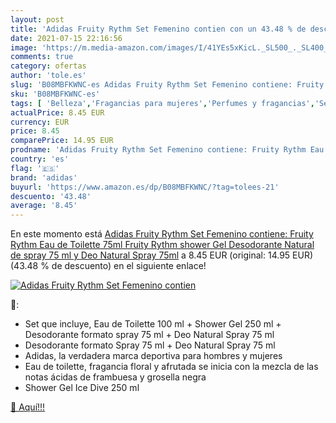 ```yaml
---
layout: post
title: 'Adidas Fruity Rythm Set Femenino contien con un 43.48 % de descuento'
date: 2021-07-15 22:16:56
image: 'https://m.media-amazon.com/images/I/41YEs5xKicL._SL500_._SL400_.jpg'
comments: true
category: ofertas
author: 'tole.es'
slug: 'B08MBFKWNC-es Adidas Fruity Rythm Set Femenino contiene: Fruity Rythm...'
sku: 'B08MBFKWNC-es'
tags: [ 'Belleza','Fragancias para mujeres','Perfumes y fragancias','Sets de fragancias para mujeres','adidas','de','eau','toilette', ]
actualPrice: 8.45 EUR
currency: EUR
price: 8.45
comparePrice: 14.95 EUR
prodname: 'Adidas Fruity Rythm Set Femenino contiene: Fruity Rythm Eau de Toilette 75ml  Fruity Rythm shower Gel  Desodorante Natural de spray 75 ml y Deo Natural Spray 75ml'
country: 'es'
flag: '🇪🇸'
brand: 'adidas'
buyurl: 'https://www.amazon.es/dp/B08MBFKWNC/?tag=tolees-21'
descuento: '43.48'
average: '8.45'
---
```


En este momento está [Adidas Fruity Rythm Set Femenino contiene: Fruity Rythm Eau de Toilette 75ml  Fruity Rythm shower Gel  Desodorante Natural de spray 75 ml y Deo Natural Spray 75ml](https://www.amazon.es/dp/B08MBFKWNC/?tag=tolees-21) a 8.45 EUR (original: 14.95 EUR) (43.48 %  de descuento) en el siguiente enlace!

[![Adidas Fruity Rythm Set Femenino contien](https://m.media-amazon.com/images/I/41YEs5xKicL._SL500_._SL400_.jpg)](https://www.amazon.es/dp/B08MBFKWNC/?tag=tolees-21)

🔎:

- Set que incluye, Eau de Toilette 100 ml + Shower Gel 250 ml + Desodorante formato spray 75 ml + Deo Natural Spray 75 ml
- Desodorante formato Spray 75 ml + Deo Natural Spray 75 ml
- Adidas, la verdadera marca deportiva para hombres y mujeres
- Eau de toilette, fragancia floral y afrutada se inicia con la mezcla de las notas ácidas de frambuesa y grosella negra
- Shower Gel Ice Dive 250 ml

[🛒 Aquí!!!](https://www.amazon.es/dp/B08MBFKWNC/?tag=tolees-21)
